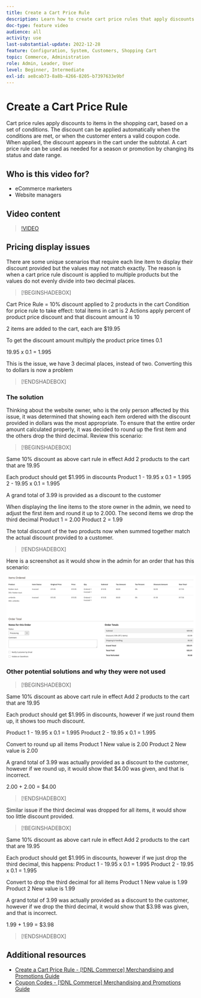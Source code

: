 ```yaml
---
title: Create a Cart Price Rule
description: Learn how to create cart price rules that apply discounts in the shopping cart based on a set of conditions.
doc-type: feature video
audience: all
activity: use
last-substantial-update: 2022-12-28
feature: Configuration, System, Customers, Shopping Cart
topic: Commerce, Administration
role: Admin, Leader, User
level: Beginner, Intermediate
exl-id: ae8cab73-8a8b-4266-8205-b7397633e9bf
---
```

# Create a Cart Price Rule

Cart price rules apply discounts to items in the shopping cart, based on a set of conditions. The discount can be applied automatically when the conditions are met, or when the customer enters a valid coupon code. When applied, the discount appears in the cart under the subtotal. A cart price rule can be used as needed for a season or promotion by changing its status and date range.

## Who is this video for?

- eCommerce marketers
- Website managers

## Video content

>[!VIDEO](https://video.tv.adobe.com/v/343835?quality=12&learn=on)

## Pricing display issues 

There are some unique scenarios that require each line item to display their discount provided but the values may not match exactly. The reason is when a cart price rule discount is applied to multiple products but the values do not evenly divide into two decimal places.

>[!BEGINSHADEBOX]

Cart Price Rule = 10% discount applied to 2 products in the cart
Condition for price rule to take effect: total items in cart is 2
Actions apply percent of product price discount and that discount amount is 10

2 items are added to the cart, each are $19.95

To get the discount amount multiply the product price times 0.1

19.95 x 0.1 = 1.995

This is the issue, we have 3 decimal places, instead of two. Converting this to dollars is now a problem

>[!ENDSHADEBOX]

### The solution

Thinking about the website owner, who is the only person affected by this issue, it was determined that showing each item ordered with the discount provided in dollars was the most appropriate. To ensure that the entire order amount calculated properly, it was decided to round up the first item and the others drop the third decimal. Review this scenario:

>[!BEGINSHADEBOX]

Same 10% discount as above cart rule in effect
Add 2 products to the cart that are 19.95

Each product should get $1.995 in discounts
Product 1 - 19.95 x 0.1 = 1.995
2 - 19.95 x 0.1 = 1.995

A grand total of 3.99 is provided as a discount to the customer

When displaying the line items to the store owner in the admin, 
we need to adjust the first item and round it up to 2.000.  The second items we drop the third decimal 
Product 1 = 2.00
Product 2 = 1.99

The total discount of the two products now when summed together match the actual discount provided to a customer.
>[!ENDSHADEBOX]

Here is a screenshot as it would show in the admin for an order that has this scenario:

![Admin view showing ordered items with different values](../assets/commerce-admin-cart-price-rule-values-different.png)

### Other potential solutions and why they were not used

>[!BEGINSHADEBOX]

Same 10% discount as above cart rule in effect
Add 2 products to the cart that are 19.95

Each product should get $1.995 in discounts, 
however if we just round them up, it shows too much discount.

Product 1 - 19.95 x 0.1 = 1.995
Product 2 - 19.95 x 0.1 = 1.995

Convert to round up all items
Product 1 New value is 2.00
Product 2 New value is 2.00

A grand total of 3.99 was actually provided as a discount to the customer,
however if we round up, it would show that $4.00 was given, and that is incorrect.

2.00 + 2.00 = $4.00

>[!ENDSHADEBOX]

Similar issue if the third decimal was dropped for all items, it would show too little discount provided.

>[!BEGINSHADEBOX]

Same 10% discount as above cart rule in effect
Add 2 products to the cart that are 19.95

Each product should get $1.995 in discounts, however if we just drop the third decimal, this happens:
Product 1 - 19.95 x 0.1 = 1.995
Product 2 - 19.95 x 0.1 = 1.995

Convert to drop the third decimal for all items
Product 1 New value is 1.99
Product 2 New value is 1.99

A grand total of 3.99 was actually provided as a discount to the customer,
however if we drop the third decimal, it would show that $3.98 was given, and that is incorrect.

1.99 + 1.99 = $3.98

>[!ENDSHADEBOX]


## Additional resources

- [Create a Cart Price Rule - [!DNL Commerce] Merchandising and Promotions Guide](https://experienceleague.adobe.com/docs/commerce-admin/marketing/promotions/cart-rules/price-rules-cart-create.html)
- [Coupon Codes - [!DNL Commerce] Merchandising and Promotions Guide](https://experienceleague.adobe.com/docs/commerce-admin/marketing/promotions/cart-rules/price-rules-cart-coupon.html)
